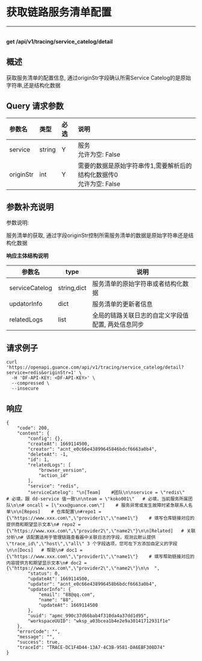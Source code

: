 # 获取链路服务清单配置

---

<br />**get /api/v1/tracing/service_catelog/detail**

## 概述
获取服务清单的配置信息, 通过originStr字段确认所需Service Catelog的是原始字符串,还是结构化数据




## Query 请求参数

| 参数名        | 类型     | 必选   | 说明              |
|:-----------|:-------|:-----|:----------------|
| service | string | Y | 服务<br>允许为空: False <br> |
| originStr | int | Y | 需要的数据是原始字符串传1,需要解析后的结构化数据传0<br>允许为空: False <br> |

## 参数补充说明

参数说明:

服务清单的获取, 通过字段originStr控制所需服务清单的数据是原始字符串还是结构化数据

**响应主体结构说明**

|  参数名                |   type  |          说明          |
|-----------------------|----------|------------------------|
|serviceCatelog             |string,dict |  服务清单的原始字符串或者结构化数据 |
|updatorInfo             |dict |  服务清单的更新者信息 |
|relatedLogs       |list |  全局的链路关联日志的自定义字段值配置, 两处信息同步 |




## 请求例子
```shell
curl 'https://openapi.guance.com/api/v1/tracing/service_catelog/detail?service=redis&originStr=1' \
  -H 'DF-API-KEY: <DF-API-KEY>' \
  --compressed \
  --insecure
```




## 响应
```shell
{
    "code": 200,
    "content": {
        "config": {},
        "createAt": 1669114500,
        "creator": "acnt_e0c66e43899645846bdcf6663a0b4",
        "deleteAt": -1,
        "id": 1,
        "relatedLogs": [
            "browser_version",
            "action_id"
        ],
        "service": "redis",
        "serviceCatelog": "\n[Team]    #团队\n\nservice = \"redis\"    # 必填，跟 dd-service 值一致\n\nteam = \"koko001\"   # 必填，当前服务所属团队\n\n# oncall = [\"xxx@guance.com\"]    # 服务异常或发生故障时紧急联系人名单\n\n[Repos]    # 仓库配置\n#repo1 = {\"https://www.xxx.com\",\"provider1\",\"name1\"}    # 填写仓库链接对应的提供商和期望显示文本\n# repo2 = {\"https://www.xxx.com\",\"provider2\",\"name2\"}\n\n[Related]   # 关联分析\n# 该配置适用于管理链路查看器中关联日志的字段，观测云默认提供 \"trace_id\",\"host\",\"all\" 3 个字段选项，您可在下方添加自定义的字段\n\n[Docs]   # 帮助\n# doc1 = {\"https://www.xxx.com\",\"provider1\",\"name1\"}    # 填写帮助链接对应的内容提供方和期望显示文本\n# doc2 = {\"https://www.xxx.com\",\"provider2\",\"name2\"}\n\n  ",
        "status": 0,
        "updateAt": 1669114500,
        "updator": "acnt_e0c66e438996458b6bdcf6663a0b4",
        "updatorInfo": {
            "email": "88@qq.com",
            "name": "88",
            "updateAt": 1669114500
        },
        "uuid": "apmc_990c37d66bab4f310da4a37dd1d95",
        "workspaceUUID": "wksp_a03bcea1b4e2e9a30141712931f1e"
    },
    "errorCode": "",
    "message": "",
    "success": true,
    "traceId": "TRACE-DC1F4D44-13A7-4C3B-9581-DA6EBF308D74"
} 
```





